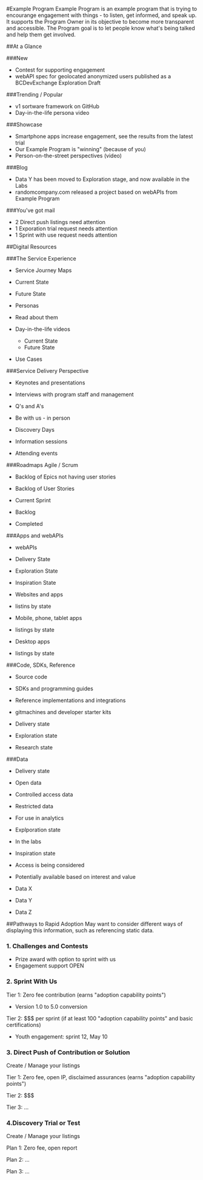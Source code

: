 <!--- 
# Header 1 text will be used for the project title
text following will be rendered as normal text paragraph
## Header 2 text will show as Section Headers (which contain groupings of Header 3's
text following will be rendered as normal text paragraph
### Header 3 text will show as Sub-Section Headers
text following will be rendered as normal text paragraph
---> 


#Example Program
Example Program is an example program that is trying to encourange engagement with things - to listen, get informed, and speak up.
It supports the Program Owner in its objective to become more transparent and accessible.
The Program goal is to let people know what's being talked and help them get involved.

##At a Glance
<!--- this contains all of the stuff on the first page, dashboard / roll up information --->

###New
- Contest for supporting engagement
- webAPI spec for geolocated anonymized users published as a BCDevExchange Exploration Draft 

###Trending / Popular
- v1 sortware framework on GitHub
- Day-in-the-life persona video

###Showcase
- Smartphone apps increase engagement, see the results from the latest trial
- Our Example Program is "winning" (because of you)
- Person-on-the-street perspectives (video)

###Blog
- Data Y has been moved to Exploration stage, and now available in the Labs
- randomcompany.com released a project based on webAPIs from Example Program

###You've got mail
- 2 Direct push listings need attention
- 1 Exporation trial request needs attention
- 1 Sprint with use request needs attention

##Digital Resources
<!--- this is the main part of the page. --->
###The Service Experience
- Service Journey Maps
 - Current State
 - Future State

- Personas
 - Read about them
 - Day-in-the-life videos
    - Current State
    - Future State

- Use Cases

###Service Delivery Perspective

- Keynotes and presentations

- Interviews with program staff and management
 
- Q's and A's

- Be with us - in person
 - Discovery Days
 - Information sessions
 - Attending events

###Roadmaps
Agile / Scrum
- Backlog of Epics not having user stories

- Backlog of User Stories
 - Current Sprint
 - Backlog
 - Completed

###Apps and webAPIs
- webAPIs
 - Delivery State
 - Exploration State
 - Inspiration State

- Websites and apps
 - listins by state

- Mobile, phone, tablet apps
 - listings by state
 
- Desktop apps
 - listings by state

###Code, SDKs, Reference
- Source code
- SDKs and programming guides
- Reference implementations and integrations

- gitmachines and developer starter kits

- Delivery state
- Exploration state
- Research state

###Data 
- Delivery state
 - Open data
 - Controlled access data
 - Restricted data
 - For use in analytics

- Explporation state
 - In the labs

- Inspiration state
 - Access is being considered

- Potentially available based on interest and value
 - Data X
 - Data Y
 - Data Z

##Pathways to Rapid Adoption
May want to consider different ways of displaying this information, such as referencing static data.
<!--- there's some stuff here that appears somewhat boiler plate in nature. we might want to explore how we could reference boiler plate content separately, such as hardcoded HTML, or linking to content hosted on BCDevExchange.org --->

### 1. Challenges and Contests
- Prize award with option to sprint with us
 - Engagement support OPEN

### 2. Sprint With Us
Tier 1: Zero fee contribution (earns "adoption capability points")
 - Version 1.0 to 5.0 conversion

Tier 2: $$$ per sprint (if at least 100 "adoption capability points" and basic certifications)
 - Youth engagement: sprint 12, May 10

### 3. Direct Push of Contribution or Solution
Create / Manage your listings

Tier 1: Zero fee, open IP, disclaimed assurances (earns "adoption capability points")

Tier 2: $$$

Tier 3: ...

### 4.Discovery Trial or Test
Create / Manage your listings

Plan 1: Zero fee, open report

Plan 2: ...

Plan 3: ...








 
















